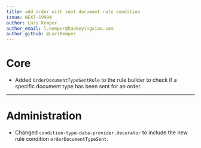 ```yaml
---
title: add order with sent document rule condition
issue: NEXT-19984
author: Lars Kemper
author_email: l.kemper@haokeyingxiao.com
author_github: @LarsKemper
---
```

# Core
* Added `OrderDocumentTypeSentRule` to the rule builder to check if a specific document type has been sent for an order.
___
# Administration
* Changed `condition-type-data-provider.decorator` to include the new rule condition `orderDocumentTypeSent`.
